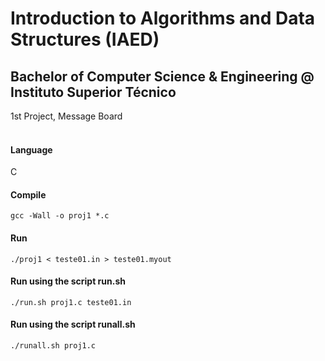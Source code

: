 # Introduction to Algorithms and Data Structures (IAED)
## Bachelor of Computer Science & Engineering @ Instituto Superior Técnico
1st Project, Message Board
<br><br>
#### Language
C


#### Compile
```gcc -Wall -o proj1 *.c```

#### Run
```./proj1 < teste01.in > teste01.myout```

#### Run using the script run.sh
```./run.sh proj1.c teste01.in```

#### Run using the script runall.sh
```./runall.sh proj1.c```
